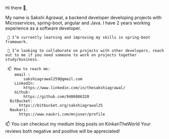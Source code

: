 Hi there 👋,

My name is Sakshi Agrawal, a backend developer developing projects with  Microservices, spring-boot, angular and Java. I have 2 years working experience as a software developer.

	 🔭 I’m currently learning and improving my skills in spring-boot framework.
  
	 👯 I’m looking to collaborate on projects with other developers, reach out to me if you need someone to work on projects together study/business.
  
	 📫 How to reach me: 
	    email : 
	        sakshiagrawal259@gmail.com
	    LinkedIn:
	        https://www.linkedin.com/in/thesakshiagrawal/
	    Github:
	        https://github.com/9406886320
      BitBucket:
          https://bitbucket.org/sakshiagrawal25
      Naukari:
          https://www.naukri.com/mnjuser/profile
	  
  📫 You can checkout my medium blog posts on KinkariTheWorld Your reviews both negative and positive will be appreciated!
